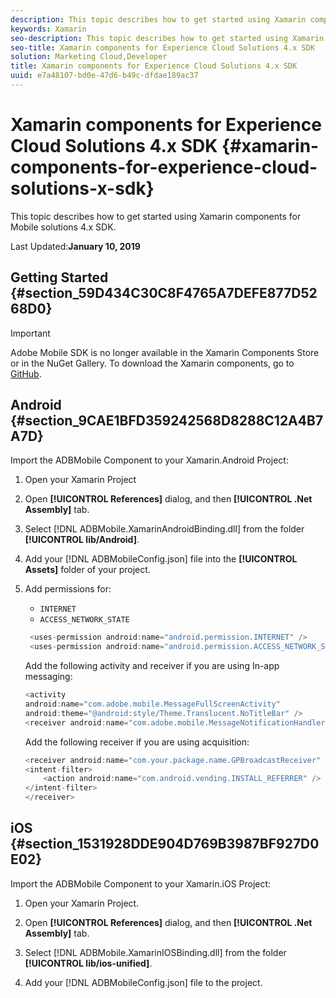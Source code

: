 ```yaml
---
description: This topic describes how to get started using Xamarin components for Mobile solutions 4.x SDK.
keywords: Xamarin
seo-description: This topic describes how to get started using Xamarin components for Mobile solutions 4.x SDK.
seo-title: Xamarin components for Experience Cloud Solutions 4.x SDK
solution: Marketing Cloud,Developer
title: Xamarin components for Experience Cloud Solutions 4.x SDK
uuid: e7a48107-bd0e-47d6-b49c-dfdae189ac37
---
```


# Xamarin components for Experience Cloud Solutions 4.x SDK {#xamarin-components-for-experience-cloud-solutions-x-sdk}

This topic describes how to get started using Xamarin components for Mobile solutions 4.x SDK.

Last Updated:**January 10, 2019**

## Getting Started {#section_59D434C30C8F4765A7DEFE877D5268D0}

>[!IMPORTANT]
>
>Adobe Mobile SDK is no longer available in the Xamarin Components Store or in the NuGet Gallery. To download the Xamarin components, go to [GitHub](https://github.com/Adobe-Marketing-Cloud/mobile-services).


## Android {#section_9CAE1BFD359242568D8288C12A4B7A7D}

Import the ADBMobile Component to your Xamarin.Android Project:

1. Open your Xamarin Project 
1. Open **[!UICONTROL References]** dialog, and then **[!UICONTROL .Net Assembly]** tab. 

1. Select [!DNL ADBMobile.XamarinAndroidBinding.dll] from the folder **[!UICONTROL lib/Android]**. 

1. Add your [!DNL ADBMobileConfig.json] file into the **[!UICONTROL Assets]** folder of your project. 

1. Add permissions for:

   * `INTERNET` 
   * `ACCESS_NETWORK_STATE`


   ```java
    <uses-permission android:name="android.permission.INTERNET" />
    <uses-permission android:name="android.permission.ACCESS_NETWORK_STATE" />
    ```

    Add the following activity and receiver if you are using In-app messaging:

    ```java
    <activity 
    android:name="com.adobe.mobile.MessageFullScreenActivity" 
    android:theme="@android:style/Theme.Translucent.NoTitleBar" />
    <receiver android:name="com.adobe.mobile.MessageNotificationHandler" />
    ```

    Add the following receiver if you are using acquisition:

    ```java
    <receiver android:name="com.your.package.name.GPBroadcastReceiver" android:exported="true">
    <intent-filter>
        <action android:name="com.android.vending.INSTALL_REFERRER" />
    </intent-filter>
    </receiver>
    ```

## iOS {#section_1531928DDE904D769B3987BF927D0E02}

Import the ADBMobile Component to your Xamarin.iOS Project:

1. Open your Xamarin Project. 
1. Open **[!UICONTROL References]** dialog, and then **[!UICONTROL .Net Assembly]** tab. 

1. Select [!DNL ADBMobile.XamarinIOSBinding.dll] from the folder **[!UICONTROL lib/ios-unified]**. 

1. Add your [!DNL ADBMobileConfig.json] file to the project.


